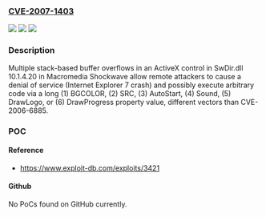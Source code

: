 ### [CVE-2007-1403](https://cve.mitre.org/cgi-bin/cvename.cgi?name=CVE-2007-1403)
![](https://img.shields.io/static/v1?label=Product&message=n%2Fa&color=blue)
![](https://img.shields.io/static/v1?label=Version&message=n%2Fa&color=blue)
![](https://img.shields.io/static/v1?label=Vulnerability&message=n%2Fa&color=brighgreen)

### Description

Multiple stack-based buffer overflows in an ActiveX control in SwDir.dll 10.1.4.20 in Macromedia Shockwave allow remote attackers to cause a denial of service (Internet Explorer 7 crash) and possibly execute arbitrary code via a long (1) BGCOLOR, (2) SRC, (3) AutoStart, (4) Sound, (5) DrawLogo, or (6) DrawProgress property value, different vectors than CVE-2006-6885.

### POC

#### Reference
- https://www.exploit-db.com/exploits/3421

#### Github
No PoCs found on GitHub currently.

